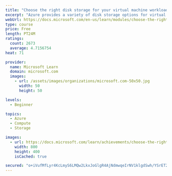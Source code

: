 ```yaml
---
title: "Choose the right disk storage for your virtual machine workload"
excerpt: "Azure provides a variety of disk storage options for virtual machine workloads. Identify the features of capabilities of each type to ensure your application performs optimally."
webUrl: https://docs.microsoft.com/en-us/learn/modules/choose-the-right-disk-storage-for-vm-workload/
type: course
price: Free
length: PT24M
ratings:
  count: 2673
  average: 4.7156754
heat: 71

provider:
  name: Microsoft Learn
  domain: microsoft.com
  images:
    - url: /assets/images/organizations/microsoft.com-50x50.jpg
      width: 50
      height: 50

levels:
  - Beginner

topics:
  - Azure
  - Compute
  - Storage

images:
  - url: https://docs.microsoft.com/learn/achievements/choose-the-right-disk-storage-for-vm-workload-social.png
    width: 800
    height: 400
    isCached: true

secured: "o+iVufMfLyr4KcLmyS6LMQw2LkxJoGlgR4AjNdmwqeIrNV1klgdSwh/YSrET2A9CP5bKV0eXOLa91qLZHUdlqxoTR+jtoiwWi/KJNQ1tP1DqCOYW2+mK8ciOVYOfB1jYdiFzgTkk53HJ6dtyOg0r4b7gK1blQF2Zcy/PQEx+Z9aWc7BhhEtT6o+ysqi4zGIUEQJLW8+0uvmE4NkdnS80qPp6kt3MknUTBOW3H6IQGgFZSy86TCcK+ZlUPAeSOMIqXCrSqqNRG6s8gvAszirkGa1oO/FPjoBes48S7ITZRv5YI72fumeLZa+ev1xBSsnQ+lUC5BCG/MeUgNRB8efl/uVo3uXQbc9n9GxDwyEaNhGz1gQfN1wESDzfRUjSMgHUuxd8iUNHP7kHGdRLuDuPUxzL8wVU1hTwV/nteUH3Tjw=;GN2bAzoVLEHx6rA5701c3Q=="
---
```


